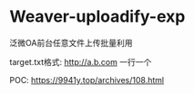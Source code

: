 # Weaver-uploadify-exp
泛微OA前台任意文件上传批量利用

target.txt格式: http://a.b.com 一行一个

POC: https://9941y.top/archives/108.html
